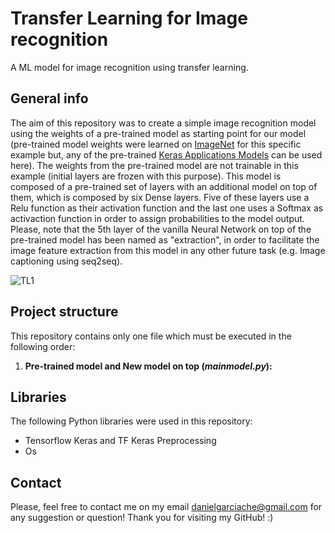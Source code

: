 # Transfer Learning for Image recognition
A ML model for image recognition using transfer learning.

## General info
The aim of this repository was to create a simple image recognition model using the weights of a pre-trained model as starting point for our model (pre-trained model weights were learned on [ImageNet](http://www.image-net.org/) for this specific example but, any of the pre-trained [Keras Applications Models](https://keras.io/api/applications/) can be used here). The weights from the pre-trained model are not trainable in this example (initial layers are frozen with this purpose). This model is composed of a pre-trained set of layers with an additional model on top of them, which is composed by six Dense layers. Five of these layers use a Relu function as their activation function and the last one uses a Softmax as activaction function in order to assign probabilities to the model output. Please, note that the 5th layer of the vanilla Neural Network on top of the pre-trained model has been named as "extraction", in order to facilitate the image feature extraction from this model in any other future task (e.g. Image captioning using seq2seq).

![TL1](https://i.ibb.co/gwV7MDg/tl1.jpg)

## Project structure

This repository contains only one file which must be executed in the following order:

1. **Pre-trained model and New model on top (*mainmodel.py*):**

## Libraries

The following Python libraries were used in this repository:
- Tensorflow Keras and TF Keras Preprocessing
- Os

## Contact

Please, feel free to contact me on my email danielgarciache@gmail.com for any suggestion or question!
Thank you for visiting my GitHub! :)
